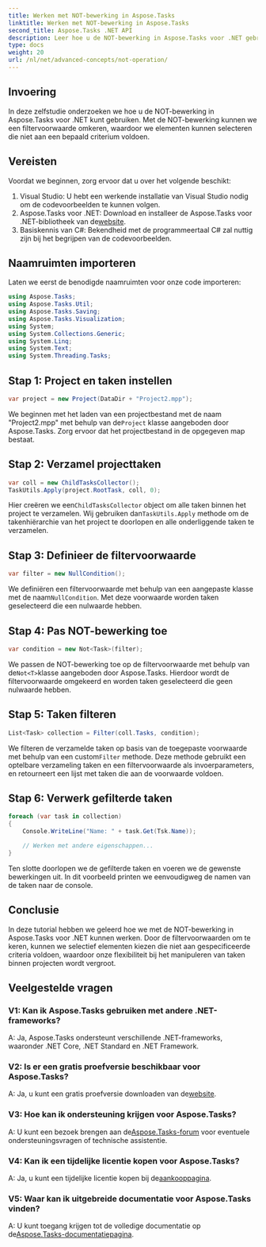 ```yaml
---
title: Werken met NOT-bewerking in Aspose.Tasks
linktitle: Werken met NOT-bewerking in Aspose.Tasks
second_title: Aspose.Tasks .NET API
description: Leer hoe u de NOT-bewerking in Aspose.Tasks voor .NET gebruikt om taken effectief te filteren. Verbeter nu uw projectmanagementmogelijkheden.
type: docs
weight: 20
url: /nl/net/advanced-concepts/not-operation/
---
```

## Invoering

In deze zelfstudie onderzoeken we hoe u de NOT-bewerking in Aspose.Tasks voor .NET kunt gebruiken. Met de NOT-bewerking kunnen we een filtervoorwaarde omkeren, waardoor we elementen kunnen selecteren die niet aan een bepaald criterium voldoen.

## Vereisten

Voordat we beginnen, zorg ervoor dat u over het volgende beschikt:

1. Visual Studio: U hebt een werkende installatie van Visual Studio nodig om de codevoorbeelden te kunnen volgen.
2.  Aspose.Tasks voor .NET: Download en installeer de Aspose.Tasks voor .NET-bibliotheek van de[website](https://releases.aspose.com/tasks/net/).
3. Basiskennis van C#: Bekendheid met de programmeertaal C# zal nuttig zijn bij het begrijpen van de codevoorbeelden.

## Naamruimten importeren

Laten we eerst de benodigde naamruimten voor onze code importeren:

```csharp
using Aspose.Tasks;
using Aspose.Tasks.Util;
using Aspose.Tasks.Saving;
using Aspose.Tasks.Visualization;
using System;
using System.Collections.Generic;
using System.Linq;
using System.Text;
using System.Threading.Tasks;
```

## Stap 1: Project en taken instellen

```csharp
var project = new Project(DataDir + "Project2.mpp");
```

 We beginnen met het laden van een projectbestand met de naam "Project2.mpp" met behulp van de`Project` klasse aangeboden door Aspose.Tasks. Zorg ervoor dat het projectbestand in de opgegeven map bestaat.

## Stap 2: Verzamel projecttaken

```csharp
var coll = new ChildTasksCollector();
TaskUtils.Apply(project.RootTask, coll, 0);
```

 Hier creëren we een`ChildTasksCollector` object om alle taken binnen het project te verzamelen. Wij gebruiken dan`TaskUtils.Apply` methode om de takenhiërarchie van het project te doorlopen en alle onderliggende taken te verzamelen.

## Stap 3: Definieer de filtervoorwaarde

```csharp
var filter = new NullCondition();
```

 We definiëren een filtervoorwaarde met behulp van een aangepaste klasse met de naam`NullCondition`. Met deze voorwaarde worden taken geselecteerd die een nulwaarde hebben.

## Stap 4: Pas NOT-bewerking toe

```csharp
var condition = new Not<Task>(filter);
```

 We passen de NOT-bewerking toe op de filtervoorwaarde met behulp van de`Not<T>`klasse aangeboden door Aspose.Tasks. Hierdoor wordt de filtervoorwaarde omgekeerd en worden taken geselecteerd die geen nulwaarde hebben.

## Stap 5: Taken filteren

```csharp
List<Task> collection = Filter(coll.Tasks, condition);
```

 We filteren de verzamelde taken op basis van de toegepaste voorwaarde met behulp van een custom`Filter` methode. Deze methode gebruikt een optelbare verzameling taken en een filtervoorwaarde als invoerparameters, en retourneert een lijst met taken die aan de voorwaarde voldoen.

## Stap 6: Verwerk gefilterde taken

```csharp
foreach (var task in collection)
{
    Console.WriteLine("Name: " + task.Get(Tsk.Name));

    // Werken met andere eigenschappen...
}
```

Ten slotte doorlopen we de gefilterde taken en voeren we de gewenste bewerkingen uit. In dit voorbeeld printen we eenvoudigweg de namen van de taken naar de console.

## Conclusie

In deze tutorial hebben we geleerd hoe we met de NOT-bewerking in Aspose.Tasks voor .NET kunnen werken. Door de filtervoorwaarden om te keren, kunnen we selectief elementen kiezen die niet aan gespecificeerde criteria voldoen, waardoor onze flexibiliteit bij het manipuleren van taken binnen projecten wordt vergroot.

## Veelgestelde vragen

### V1: Kan ik Aspose.Tasks gebruiken met andere .NET-frameworks?

A: Ja, Aspose.Tasks ondersteunt verschillende .NET-frameworks, waaronder .NET Core, .NET Standard en .NET Framework.

### V2: Is er een gratis proefversie beschikbaar voor Aspose.Tasks?

 A: Ja, u kunt een gratis proefversie downloaden van de[website](https://releases.aspose.com/).

### V3: Hoe kan ik ondersteuning krijgen voor Aspose.Tasks?

 A: U kunt een bezoek brengen aan de[Aspose.Tasks-forum](https://forum.aspose.com/c/tasks/15) voor eventuele ondersteuningsvragen of technische assistentie.

### V4: Kan ik een tijdelijke licentie kopen voor Aspose.Tasks?

 A: Ja, u kunt een tijdelijke licentie kopen bij de[aankooppagina](https://purchase.aspose.com/temporary-license/).

### V5: Waar kan ik uitgebreide documentatie voor Aspose.Tasks vinden?

 A: U kunt toegang krijgen tot de volledige documentatie op de[Aspose.Tasks-documentatiepagina](https://reference.aspose.com/tasks/net/).